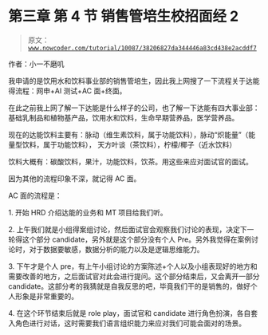 # 第三章 第 4 节 销售管培生校招面经 2

> 原文：[`www.nowcoder.com/tutorial/10087/38206827da344446a83cd438e2acddf7`](https://www.nowcoder.com/tutorial/10087/38206827da344446a83cd438e2acddf7)

作者：小一不磨叽  

我申请的是饮用水和饮料事业部的销售管培生，因此我上网搜了一下流程关于达能得流程：网申+AI 测试+AC 面+终面。

在此之前我上网了解一下达能是什么样子的公司，也了解一下达能有四大事业部：基础乳制品和植物基产品，饮用水和饮料，生命早期营养品，医学营养品。

现在的达能饮料主要有：脉动（维生素饮料，属于功能饮料），脉动“炽能量”（能量型饮料，属于功能饮料）， 天方叶谈（茶饮料），柠檬/椰子（近水饮料）

饮料大概有：碳酸饮料，果汁，功能饮料，饮茶。用这些来应对面试官的面试。

因为其他的流程印象不深，就记得 AC 面。

AC 面的流程是：

1\. 开始 HRD 介绍达能的业务和 MT 项目给我们听。

2\. 上午我们就是小组得案组讨论，然后面试官会观察我们讨论的表现，决定下一轮得这个部分 candidate，另外就是这个部分没有个人 Pre。另外我觉得在案例讨论时，对于数据要敏感，数据分析的能力以及是逻辑思维能力。

3\. 下午才是个人 pre，有上午小组讨论的方案陈述+个人以及小组表现好的地方和需要改善的地方，之后面试官对此会进行提问。这个部分结束后，又会离开一部分 candidate。这部分考的我猜就是自我反思的吧，毕竟我们干的是销售的，做好个人形象是非常重要的。

4\. 在这个环节结束后就是 role play，面试官和 candidate 进行角色扮演，各自套入角色进行对话，这时需要我们语言组织能力来应对我们可能会面对的场景。